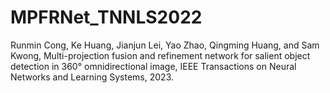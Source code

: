 # MPFRNet_TNNLS2022
Runmin Cong, Ke Huang, Jianjun Lei, Yao Zhao, Qingming Huang, and Sam Kwong, Multi-projection fusion and refinement network for salient object detection in 360° omnidirectional image, IEEE Transactions on Neural Networks and Learning Systems, 2023.
